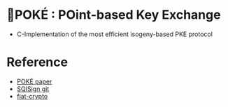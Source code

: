 # 🥗POKÉ : POint-based Key Exchange
+ C-Implementation of the most efficient isogeny-based PKE protocol

# Reference
+ [POKÉ paper](https://eprint.iacr.org/2024/624)
+ [SQISign git](https://github.com/SQISign/sqisign2d-west-ac24)
+ [fiat-crypto](https://github.com/mit-plv/fiat-crypto)